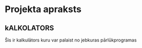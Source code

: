 # Projekta apraksts

## kALKOLATORS

Šis ir kalkulātors kuru var palaist no jebkuras pārlūkprogramas
